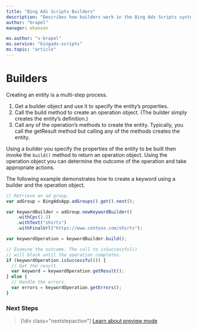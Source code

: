 ```yaml
---
title: "Bing Ads Scripts Builders"
description: "Describes how builders work in the Bing Ads Scripts system."
author: "brapel"
manager: ehansen

ms.author: "v-brapel"
ms.service: "bingads-scripts"
ms.topic: "article"
---
```


# Builders

Creating an entity is a multi-step process. 

1. Get a builder object and use it to specify the entity’s properties. 
2. Call the build method to create an operation object. (The builder simply creates the entity’s definition.) 
3. Call any of the operation’s methods to create the entity. Typically, you call the getResult method but calling any of the methods creates the entity.

Using a builder you specify the properties of the entity to be built then invoke the `build()` method to return an operation object.  Using the operation object you can determine the outcome of the operation and take appropriate actions. 

The following example demonstrates how to create a keyword using a builder and the operation object.

```javascript
// Retrieve an ad group.
var adGroup = BingAdsApp.adGroups().get().next();

var keywordBuilder = adGroup.newKeywordBuilder()
    .withCpc(1.2)
    .withText("shirts")
    .withFinalUrl("https://www.contoso.com/shirts");

var keywordOperation = keywordBuilder.build();

// Examine the outcome. The call to isSuccessful()
// will block until the operation completes.
if (keywordOperation.isSuccessful()) {
  // Get the result.
  var keyword = keywordOperation.getResult();
} else {
  // Handle the errors.
  var errors = keywordOperation.getErrors();
}
```

### Next Steps

> [!div class="nextstepaction"]
> [Learn about preview mode](./preview-mode.md)